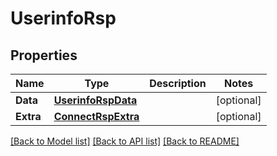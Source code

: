 # UserinfoRsp

## Properties

Name | Type | Description | Notes
------------ | ------------- | ------------- | -------------
**Data** | [**UserinfoRspData**](UserinfoRsp_data.md) |  | [optional] 
**Extra** | [**ConnectRspExtra**](ConnectRsp_extra.md) |  | [optional] 

[[Back to Model list]](../README.md#documentation-for-models) [[Back to API list]](../README.md#documentation-for-api-endpoints) [[Back to README]](../README.md)


